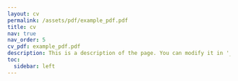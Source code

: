 ```yaml
---
layout: cv
permalink: /assets/pdf/example_pdf.pdf
title: cv
nav: true
nav_order: 5
cv_pdf: example_pdf.pdf 
description: This is a description of the page. You can modify it in '_pages/cv.md'. You can also change or remove the top pdf download button.
toc:
  sidebar: left
---
```

